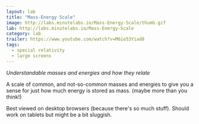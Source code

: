 ```yaml
---
layout: lab
title: "Mass-Energy Scale"
image: http://labs.minutelabs.io/Mass-Energy-Scale/thumb.gif
lab: http://labs.minutelabs.io/Mass-Energy-Scale
category: lab
trailer: https://www.youtube.com/watch?v=M6io53Yiad8
tags:
  - special relativity
  - large screens
---
```


*Understandable masses and energies and how they relate*

A scale of common, and not-so-common masses and energies to give you a sense for just how much energy is stored as mass. (maybe more than you think!)

Best viewed on desktop browsers (because there's so much stuff). Should work on tablets but might be a bit sluggish.
